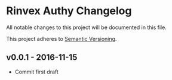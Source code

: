 # Rinvex Authy Changelog

All notable changes to this project will be documented in this file.

This project adheres to [Semantic Versioning](CONTRIBUTING.md).


## v0.0.1 - 2016-11-15
- Commit first draft
